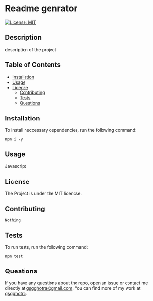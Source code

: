 # Readme genrator
  [![License: MIT](https://img.shields.io/badge/License-MIT-yellow.svg)](https://opensource.org/licenses/MIT)

  ## Description
  description of the project

  ## Table of Contents

  - [Installation](#installation)
  - [Usage](#usage)
  - [License](#license)
    - [Contributing](#contributing)
    - [Tests](#tests)
    - [Questions](#questions)

  ## Installation
  To install neccessary dependencies, run the following command:

  ``` npm i -y ```

  ## Usage
  Javascript

  ## License
  The Project is under the MIT licencse.

  ## Contributing
    Nothing

  ## Tests
  To run tests, run the following command:

  ``` npm test ```

  ## Questions
  If you have any questions about the repo, open an issue or contact me directly at [gsgghotra@gmail.com](gsgghotra@gmail.com). You can find more of my work at [gsgghotra](https://github.com/gsgghotra).

